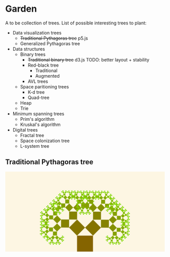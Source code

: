 # Garden
A to be collection of trees.
List of possible interesting trees to plant:
* Data visualization trees
  * ~~Traditional Pythagoras tree~~  p5.js
  * Generalized Pythagoras tree
* Data structures
  * Binary trees
    * ~~Traditional binary tree~~    d3.js TODO: better layout + stability
    * Red-black tree
      * Traditional
      * Augmented
    * AVL trees
  * Space paritioning trees
    * K-d tree
    * Quad-tree
  * Heap
  * Trie
* Minimum spanning trees
  * Prim's algorithm
  * Kruskal's algorithm
* Digital trees
  * Fractal tree
  * Space colonization tree
  * L-system tree
  
## Traditional Pythagoras tree
![Tree](./pytree.svg)
